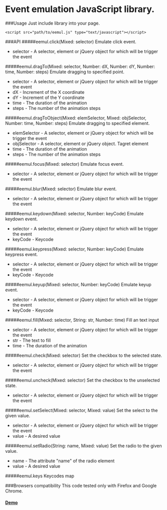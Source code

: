 Event emulation JavaScript library.
===================

###Usage
Just include library into your page.

<pre><code>&lt;script src="path/to/eemul.js" type="text/javascript">&lt;/script>
</code></pre>

###API
#####eemul.click(Mixed: selector)
Emulate click event.
 * selector - A selector, element or jQuery object for which will be trigger the event

#####eemul.dragTo(Mixed: selector, Number: dX, Number: dY, Number: time, Number: steps)
Emulate dragging to specified point.
 * selector - A selector, element or jQuery object for which will be trigger the event
 * dX       - Increment of the X coordinate
 * dY       - Increment of the Y coordinate
 * time     - The duration of the animation
 * steps    - The number of the animation steps

#####eemul.dragToObject(Mixed: elemSelector, Mixed: objSelector, Number: time, Number: steps)
Emulate dragging to specified element.
 * elemSelector - A selector, element or jQuery object for which will be trigger the event
 * objSelector  - A selector, element or jQuery object. Tagret element
 * time         - The duration of the animation
 * steps        - The number of the animation steps

#####eemul.focus(Mixed: selector)
Emulate focus event.
 * selector - A selector, element or jQuery object for which will be trigger the event

#####eemul.blur(Mixed: selector)
Emulate blur event.
 * selector - A selector, element or jQuery object for which will be trigger the event

#####eemul.keydown(Mixed: selector, Number: keyCode)
Emulate keydown event.
 * selector - A selector, element or jQuery object for which will be trigger the event
 * keyCode  - Keycode

#####eemul.keypress(Mixed: selector, Number: keyCode)
Emulate keypress event.
 * selector - A selector, element or jQuery object for which will be trigger the event
 * keyCode  - Keycode

#####eemul.keyup(Mixed: selector, Number: keyCode)
Emulate keyup event.
 * selector - A selector, element or jQuery object for which will be trigger the event
 * keyCode  - Keycode

#####eemul.fill(Mixed: selector, String: str, Number: time)
Fill an text input
 * selector - A selector, element or jQuery object for which will be trigger the event
 * str      - The text to fill 
 * time     - The duration of the animation

#####eemul.check(Mixed: selector)
Set the checkbox to the selected state.
 * selector - A selector, element or jQuery object for which will be trigger the event

#####eemul.uncheck(Mixed: selector)
Set the checkbox to the unselected state.
 * selector - A selector, element or jQuery object for which will be trigger the event

#####eemul.setSelect(Mixed: selector, Mixed: value)
Set the select to the given value.
 * selector - A selector, element or jQuery object for which will be trigger the event
 * value    - A desired value

#####eemul.setRadio(String: name, Mixed: value)
Set the radio to the given value.
 * name  - The attribute "name" of the radio element
 * value - A desired value

#####eemul.keys
Keycodes map

###Browsers compatibility
This code tested only with Firefox and Google Chrome.

#### [Demo](http://4031651.github.com/eemul/)